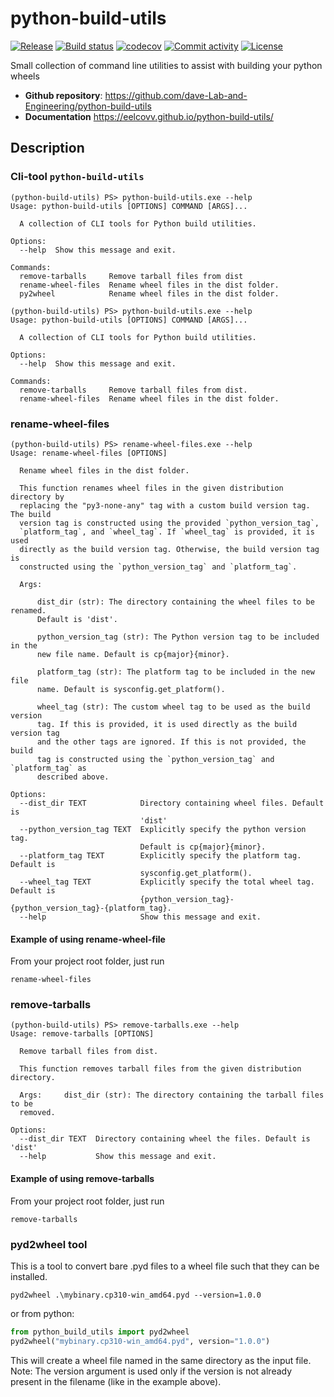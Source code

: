# python-build-utils

[![Release](https://img.shields.io/github/v/release/eelcovv/python-build-utils)](https://img.shields.io/github/v/release/eelcovv/python-build-utils)
[![Build status](https://img.shields.io/github/actions/workflow/status/eelcovv/python-build-utils/main.yml?branch=main)](https://github.com/eelcovv/python-build-utils/actions/workflows/main.yml?query=branch%3Amain)
[![codecov](https://codecov.io/gh/eelcovv/python-build-utils/branch/main/graph/badge.svg)](https://codecov.io/gh/eelcovv/python-build-utils)
[![Commit activity](https://img.shields.io/github/commit-activity/m/eelcovv/python-build-utils)](https://img.shields.io/github/commit-activity/m/eelcovv/python-build-utils)
[![License](https://img.shields.io/github/license/eelcovv/python-build-utils)](https://img.shields.io/github/license/eelcovv/python-build-utils)

Small collection of command line utilities to assist with building your python wheels

- **Github repository**: <https://github.com/dave-Lab-and-Engineering/python-build-utils>
- **Documentation** <https://eelcovv.github.io/python-build-utils/>

## Description

### Cli-tool `python-build-utils`

```shell
(python-build-utils) PS> python-build-utils.exe --help
Usage: python-build-utils [OPTIONS] COMMAND [ARGS]...

  A collection of CLI tools for Python build utilities.

Options:
  --help  Show this message and exit.

Commands:
  remove-tarballs     Remove tarball files from dist
  rename-wheel-files  Rename wheel files in the dist folder.
  py2wheel            Rename wheel files in the dist folder.

(python-build-utils) PS> python-build-utils.exe --help
Usage: python-build-utils [OPTIONS] COMMAND [ARGS]...

  A collection of CLI tools for Python build utilities.

Options:
  --help  Show this message and exit.

Commands:
  remove-tarballs     Remove tarball files from dist.
  rename-wheel-files  Rename wheel files in the dist folder.
```

### rename-wheel-files

```shell
(python-build-utils) PS> rename-wheel-files.exe --help
Usage: rename-wheel-files [OPTIONS]

  Rename wheel files in the dist folder.

  This function renames wheel files in the given distribution directory by
  replacing the "py3-none-any" tag with a custom build version tag. The build
  version tag is constructed using the provided `python_version_tag`,
  `platform_tag`, and `wheel_tag`. If `wheel_tag` is provided, it is used
  directly as the build version tag. Otherwise, the build version tag is
  constructed using the `python_version_tag` and `platform_tag`.

  Args:

      dist_dir (str): The directory containing the wheel files to be renamed.
      Default is 'dist'.

      python_version_tag (str): The Python version tag to be included in the
      new file name. Default is cp{major}{minor}.

      platform_tag (str): The platform tag to be included in the new file
      name. Default is sysconfig.get_platform().

      wheel_tag (str): The custom wheel tag to be used as the build version
      tag. If this is provided, it is used directly as the build version tag
      and the other tags are ignored. If this is not provided, the build
      tag is constructed using the `python_version_tag` and `platform_tag` as
      described above.

Options:
  --dist_dir TEXT            Directory containing wheel files. Default is
                             'dist'
  --python_version_tag TEXT  Explicitly specify the python version tag.
                             Default is cp{major}{minor}.
  --platform_tag TEXT        Explicitly specify the platform tag. Default is
                             sysconfig.get_platform().
  --wheel_tag TEXT           Explicitly specify the total wheel tag. Default is
                             {python_version_tag}-{python_version_tag}-{platform_tag}.
  --help                     Show this message and exit.
```

#### Example of using rename-wheel-file

From your project root folder, just run

```shell
rename-wheel-files
```

### remove-tarballs

```shell
(python-build-utils) PS> remove-tarballs.exe --help
Usage: remove-tarballs [OPTIONS]

  Remove tarball files from dist.

  This function removes tarball files from the given distribution directory.

  Args:     dist_dir (str): The directory containing the tarball files to be
  removed.

Options:
  --dist_dir TEXT  Directory containing wheel the files. Default is 'dist'
  --help           Show this message and exit.
```

#### Example of using remove-tarballs

From your project root folder, just run

```shell
remove-tarballs
```

### pyd2wheel tool

This is a tool to convert bare .pyd files to a wheel file such that they can be installed.

```shell
pyd2wheel .\mybinary.cp310-win_amd64.pyd --version=1.0.0
```

or from python:

```python
from python_build_utils import pyd2wheel
pyd2wheel("mybinary.cp310-win_amd64.pyd", version="1.0.0")
```

This will create a wheel file named in the same directory as the input file.
Note: The version argument is used only if the version is not already present in the filename (like in the example above).
